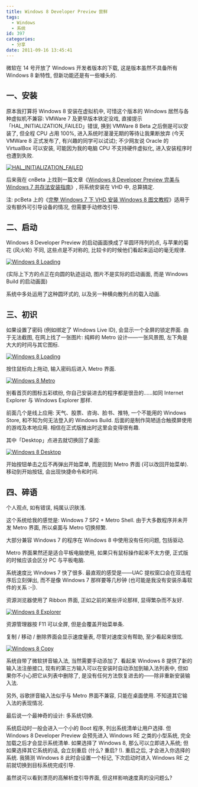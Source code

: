 ```yaml
---
title: Windows 8 Developer Preview 尝鲜
tags:
  - Windows
  - 系统
id: 397
categories:
  - 分享
date: 2011-09-16 13:45:41
---
```


微软在 14 号开放了 Windows 开发者版本的下载, 这是版本虽然不具备所有 Windows 8 新特性, 但新功能还是有一些噱头的.

## 一、安装

原本我打算将 Windows 8 安装在虚拟机中, 可惜这个版本的 Windows 居然与各种虚拟机不兼容: VMWare 7 及更早版本铁定没戏, 直接提示「HAL_INITIALIZATION_FAILED」错误, 换到 VMWare 8 Beta 之后倒是可以安装了, 但全程 CPU 占用 100%, 进入系统时漫漫无期的等待让我果断放弃 (今天 VMWare 8 正式发布了, 有兴趣的同学可以试试); 不少网友说 Oracle 的 VirtualBox 可以安装, 可能因为我的电脑 CPU 不支持硬件虚拟化, 进入安装程序时也遭到失败.

[![HAL_INITIALIZATION_FAILED](http://img.beamnote.com/2011/HAL_INITIALIZATION_FAILED.jpg)](http://img.beamnote.com/2011/HAL_INITIALIZATION_FAILED.jpg)<!-- more -->

后来我在 cnBeta 上找到一篇文章《[Windows 8 Developer Preview 完美与 Windows 7 共存法安装指南](http://cnbeta.com/articles/155176.htm)》, 将系统安装在 VHD 中, 总算搞定.

注: pcBeta 上的《[完整 Windows 7 下 VHD 安装 Windows 8 图文教程](http://bbs.pcbeta.com/viewthread-916774-1-1.html)》适用于没有额外可引导设备的情况, 但需要手动修改引导.

## 二、启动

Windows 8 Developer Preview 的启动画面换成了半圆环阵列的点, 与苹果的菊花 (风火轮) 不同, 这些点是不对称的, 比较卡的时候他们看起来运动的毫无规律.

[![Windows 8 Loading](http://img.beamnote.com/2011/windows8-loading.png)](http://img.beamnote.com/2011/windows8-loading.png)

 (实际上下方的点正在向圆的轨迹运动, 图片不是实际的启动画面, 而是 Windows Build 的启动画面)

系统中多处运用了这种圆环式的, 以及另一种横向散列点的载入动画.

## 三、初识

如果设置了密码 (例如绑定了 Windows Live ID), 会显示一个全屏的锁定界面. 由于无法截图, 在网上找了一张图片: 纯粹的 Metro 设计——一张风景图, 左下角是大大的时间与其它图标.

[![Windows 8 Loading](http://img.beamnote.com/2011/windows8-lockscreen.jpg)](http://img.beamnote.com/2011/windows8-lockscreen.jpg)

按住鼠标向上拖动, 输入密码后进入 Metro 界面.

[![Windows 8 Metro](http://img.beamnote.com/2011/windows8-metro.jpg)](http://img.beamnote.com/2011/windows8-metro.jpg)

别看首页的图标五彩缤纷, 你自己安装进去的程序都是很丑的……如同 Internet Explorer 与 Windows Explorer 那样.

前面几个是线上应用: 天气、股票、咨询、脸书、推特, 一个不能用的 Windows Store, 和不知为何无法登入的 Windows Build. 后面的是制作简陋适合触摸屏使用的游戏及本地应用. 相信在正式版推出时这里会变得很有趣.

其中「Desktop」点进去就切换回了桌面:

[![Windows 8 Desktop](http://img.beamnote.com/2011/windows8-desktop.jpg)](http://img.beamnote.com/2011/windows8-desktop.jpg)

开始按钮单击之后不再弹出开始菜单, 而是回到 Metro 界面 (可以改回开始菜单). 移动到开始按钮, 会出现快捷命令和时间.

## 四、碎语

个人观点, 如有错误, 纯属认识肤浅.

这个系统给我的感觉是: Windows 7 SP2 + Metro Shell. 由于大多数程序并未开发 Metro 界面, 所以桌面与 Metro 切换频繁.

大部分兼容 Windows 7 的程序在 Windows 8 中使用没有任何问题, 包括驱动.

Metro 界面果然还是适合平板电脑使用, 如果只有鼠标操作起来不太方便, 正式版的时候应该会区分 PC 与平板电脑.

系统速度比 Windows 7 快了很多. 最直观的感受是——UAC 提权窗口会在双击程序后立刻弹出, 而不是像 Windows 7 那样要等几秒钟 (也可能是我没有安装杀毒软件的关系 :-|).

资源浏览器使用了 Ribbon 界面, 正如之前的某些评论那样, 显得繁杂而不友好.

[![Windows 8 Explorer](http://img.beamnote.com/2011/windows8-explorer.jpg)](http://img.beamnote.com/2011/windows8-explorer.jpg)

资源管理器按 F11 可以全屏, 但是会覆盖开始菜单条.

复制 / 移动 / 删除界面会显示速度量表, 尽管对速度没有帮助, 至少看起来很炫.

[![Windows 8 Copy](http://img.beamnote.com/2011/windows8-copy.png)](http://img.beamnote.com/2011/windows8-copy.png)

系统自带了微软拼音输入法, 当然需要手动添加了. 看起来 Windows 8 提供了新的输入法注册接口, 现有的第三方输入可以在安装时自动添加到输入法列表中, 但如果你不小心把它从列表中删除了, 是没有任何方法恢复进去的——除非重新安装输入法.

另外, 谷歌拼音输入法似乎与 Metro 界面不兼容, 只能在桌面使用. 不知道其它输入法的表现情况.

最后说一个最神奇的设计: 多系统切换.

系统启动时一般会进入一个小的 Boot 程序, 列出系统清单让用户选择. 但 Windows 8 Developer Preview 会预先进入 Windows RE 之类的小型系统, 完全加载之后才会显示系统清单. 如果选择了 Windows 8, 那么可以立即进入系统; 但如果选择其它系统的话, 会立刻重启 (什么? 重启? \!). 重启之后, 才会进入你选择的系统. 我猜测 Windows 8 此时会设置一个标记, 下次启动时进入 Windows RE 之前就切换到目标系统完成引导.

虽然说可以看到漂亮的高解析度引导界面, 但这样影响速度真的没问题么?
